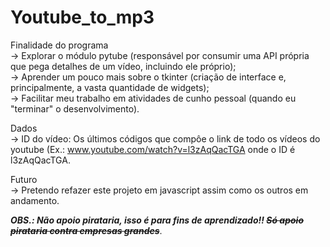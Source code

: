 # Youtube_to_mp3

Finalidade do programa <br>
  -> Explorar o módulo pytube (responsável por consumir uma API própria que pega detalhes de um vídeo, incluindo ele próprio); <br>
  -> Aprender um pouco mais sobre o tkinter (criação de interface e, principalmente, a vasta quantidade de widgets); <br>
  -> Facilitar meu trabalho em atividades de cunho pessoal (quando eu "terminar" o desenvolvimento).<br>
                       
Dados <br>
  -> ID do vídeo: Os últimos códigos que compôe o link de todo os vídeos do youtube (Ex.: www.youtube.com/watch?v=l3zAqQacTGA onde o ID é l3zAqQacTGA. <br>
 
Futuro <br>
  -> Pretendo refazer este projeto em javascript assim como os outros em andamento. <br>

***OBS.: Não apoio pirataria, isso é para fins de aprendizado!! ~~Só apoio pirataria contra empresas grandes~~***. <br>
